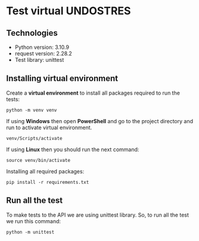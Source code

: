 # Test virtual UNDOSTRES

## Technologies
- Python version: 3.10.9
- request version: 2.28.2
- Test library: unittest

## Installing virtual environment

Create a **virtual environment** to install all packages required to run the tests:
```
python -m venv venv
```

If using **Windows** then open **PowerShell** and go to the project directory and run to activate virtual environment.
```
venv/Scripts/activate
```

If using **Linux** then you should run the next command:
```
source venv/bin/activate
```

Installing all required packages:
```
pip install -r requirements.txt
```

## Run all the test
To make tests to the API we are using unittest library. So, to run all the test we run this command:
```
python -m unittest
```
